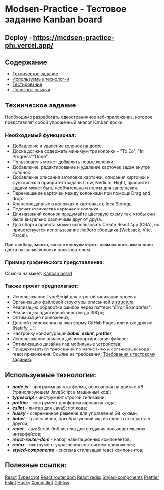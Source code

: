 # Modsen-Practice - Тестовое задание Kanban board

## Deploy - https://modsen-practice-phi.vercel.app/

## Содержание

- [Техническое задание](#Техническое-задание)
- [Используемые технологии](#Используемые-технологии)
- [Тестирование](#Тестирование)
- [Полезные ссылки](#Полезные-ссылки)

## Техническое задание

Необходимо разработать одностраничное веб-приложение, которое представляет собой упрощённый аналог Kanban доски.

### Необходимый функционал:

- Добавление и удаление колонок на доске.
- Доска должна содержать минимум три колонки - "To Do", "In Progress","Done".
- Пользователь может добавлять новые колонки.
- Добавление, редактирование и удаление карточек задач внутри колонок.
- Добавление описания заголовка карточки, описания карточки и функционала приоритета задачи (Low, Medium, High), приоритет задачи может быть необзятельным полем для заполнения.
- Перемещение карточек между колонками при помощи Drag and drop.
- Хранение данных о колонках и карточках в localStorage.
- Подсчет количества карточек в колонке.
- Для названий колонок продумайте цветовую схему так, чтобы они были визуально различимы друг от друга.
- Для сборки проекта можно использовать Create React App (CRA), но приветствуется использование любого сборщика (Webpack, Vite, Parcel).

При необходимости, можно предусмотреть возможность изменения цвета названия колонки пользователем.

### Пример графического представления:

Ссылка на макет: [Kanban board](https://www.figma.com/design/17N8cjZbDpIwWHoBzQDrOP/Kanban-board?node-id=0-1&p=f&t=08vz0ke7M8naKdvC-0)

### Также проект предполагает:

- Использование TypeScript для строгой типизации проекта.
- Организацию файловой структуры описанной в [structure](https://github.com/mkrivel/structure).
- Реализацию обработки ошибок через паттерн _"Error Boundaries"_;
- Реализацию адаптивной верстки до 390px;
- Оптимизация приложения;
- Деплой приложения на платформу GitHub Pages или иные другие (Netlify, ...);
- Настройку конфигурации **_babel_**, **_eslint_**, **_prettier_**;
- Использование алиасов для импортирования файлов;
- Оптимизацию дизайна под мобильные устройства;
- Придерживаться требований по написанию и организации кода react приложения. Ссылка на требования: [Требования к тестовому заданию](https://github.com/annaprystavka/requirements).

## Используемые технологии:

- **_node.js_** - программная платформа, основанная на движке V8 (транслирующем JavaScript в машинный код);
- **_*typescript*_** - инструмент строгой типизации;
- **_prettier_** - инструмент для форматирования кода;
- **_eslint_** - линтер для JavaScript кода;
- **_husky_** - современное решение для управления Git хуками;
- **_babel_** - транспайлер, преобразующий код из одного стандарта в другой;
- **_react_** - JavaScript-библиотека для создания пользовательских интерфейсов;
- **_react-router-dom_** - набор навигационных компонентов;
- **_redux_** - инструмент управления состоянием приложения;
- **_styled-components_** - система стилизации react компонентов;

## Полезные ссылки:

[React](https://reactjs.org/docs/getting-started.html)
[Typescript](https://www.typescriptlang.org/)
[React router dom](https://reacttraining.com/react-router/web/guides/quick-start)
[React redux](https://react-redux.js.org/introduction/quick-start)
[Styled-components](https://styled-components.com/docs)
[Prettier](https://prettier.io/)
[Eslint](https://eslint.org/)
[Husky](https://typicode.github.io/husky/)
[Commitlint](https://github.com/conventional-changelog/commitlint)
[GitFlow](https://www.atlassian.com/ru/git/tutorials/comparing-workflows/gitflow-workflow)
